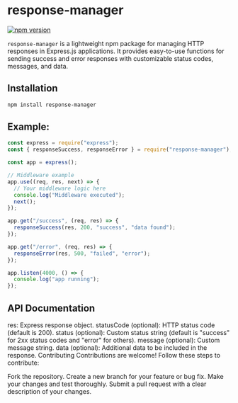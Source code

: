 # response-manager

[![npm version](https://badge.fury.io/js/response-manager.svg)](https://badge.fury.io/js/response-manager)

`response-manager` is a lightweight npm package for managing HTTP responses in Express.js applications. It provides easy-to-use functions for sending success and error responses with customizable status codes, messages, and data.

## Installation

```bash
npm install response-manager
```

## Example:

```javascript
const express = require("express");
const { responseSuccess, responseError } = require("response-manager");

const app = express();

// Middleware example
app.use((req, res, next) => {
  // Your middleware logic here
  console.log("Middleware executed");
  next();
});

app.get("/success", (req, res) => {
  responseSuccess(res, 200, "success", "data found");
});

app.get("/error", (req, res) => {
  responseError(res, 500, "failed", "error");
});

app.listen(4000, () => {
  console.log("app running");
});
```

## API Documentation
res: Express response object.
statusCode (optional): HTTP status code (default is 200).
status (optional): Custom status string (default is "success" for 2xx status codes and "error" for others).
message (optional): Custom message string.
data (optional): Additional data to be included in the response.
Contributing
Contributions are welcome! Follow these steps to contribute:

Fork the repository.
Create a new branch for your feature or bug fix.
Make your changes and test thoroughly.
Submit a pull request with a clear description of your changes.

